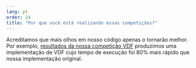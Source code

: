 ```yaml
---
lang: pt
order: 24
title: "Por que você está realizando essas competições?"
---
```


Acreditamos que mais olhos em nosso código apenas o tornarão melhor. Por exemplo,  [resultados da nossa competição VDF](https://www.beet.net/2019/01/17/beet-vdf-competition-round-1-results-and-announcements.en.html) produzimos uma implementação de VDF cujo tempo de execução foi 80% mais rápido que nossa implementação original.
